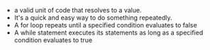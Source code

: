 - a valid unit of code that resolves to a value.
- It's a quick and easy way to do something repeatedly. 
- A for loop repeats until a specified condition evaluates to false
- A while statement executes its statements as long as a specified condition evaluates to true
